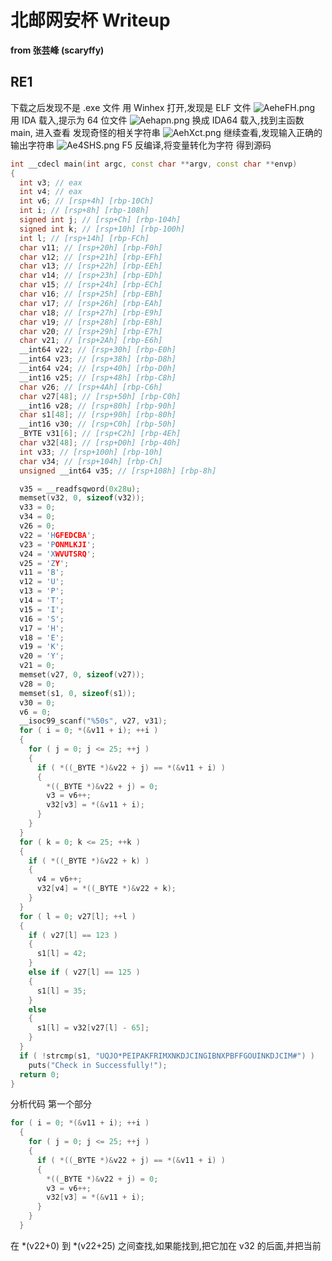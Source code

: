 # 北邮网安杯 Writeup
**from 张芸峰 (scaryffy)**
## RE1
下载之后发现不是 .exe 文件
用 Winhex 打开,发现是 ELF 文件
![AeheFH.png](https://s2.ax1x.com/2019/03/17/AeheFH.png)
用 IDA 载入,提示为 64 位文件
![Aehapn.png](https://s2.ax1x.com/2019/03/17/Aehapn.png)
换成 IDA64 载入,找到主函数 main, 进入查看
发现奇怪的相关字符串
![AehXct.png](https://s2.ax1x.com/2019/03/17/AehXct.png)
继续查看,发现输入正确的输出字符串
![Ae4SHS.png](https://s2.ax1x.com/2019/03/17/Ae4SHS.png)
F5 反编译,将变量转化为字符
得到源码
```cpp
int __cdecl main(int argc, const char **argv, const char **envp)
{
  int v3; // eax
  int v4; // eax
  int v6; // [rsp+4h] [rbp-10Ch]
  int i; // [rsp+8h] [rbp-108h]
  signed int j; // [rsp+Ch] [rbp-104h]
  signed int k; // [rsp+10h] [rbp-100h]
  int l; // [rsp+14h] [rbp-FCh]
  char v11; // [rsp+20h] [rbp-F0h]
  char v12; // [rsp+21h] [rbp-EFh]
  char v13; // [rsp+22h] [rbp-EEh]
  char v14; // [rsp+23h] [rbp-EDh]
  char v15; // [rsp+24h] [rbp-ECh]
  char v16; // [rsp+25h] [rbp-EBh]
  char v17; // [rsp+26h] [rbp-EAh]
  char v18; // [rsp+27h] [rbp-E9h]
  char v19; // [rsp+28h] [rbp-E8h]
  char v20; // [rsp+29h] [rbp-E7h]
  char v21; // [rsp+2Ah] [rbp-E6h]
  __int64 v22; // [rsp+30h] [rbp-E0h]
  __int64 v23; // [rsp+38h] [rbp-D8h]
  __int64 v24; // [rsp+40h] [rbp-D0h]
  __int16 v25; // [rsp+48h] [rbp-C8h]
  char v26; // [rsp+4Ah] [rbp-C6h]
  char v27[48]; // [rsp+50h] [rbp-C0h]
  __int16 v28; // [rsp+80h] [rbp-90h]
  char s1[48]; // [rsp+90h] [rbp-80h]
  __int16 v30; // [rsp+C0h] [rbp-50h]
  _BYTE v31[6]; // [rsp+C2h] [rbp-4Eh]
  char v32[48]; // [rsp+D0h] [rbp-40h]
  int v33; // [rsp+100h] [rbp-10h]
  char v34; // [rsp+104h] [rbp-Ch]
  unsigned __int64 v35; // [rsp+108h] [rbp-8h]

  v35 = __readfsqword(0x28u);
  memset(v32, 0, sizeof(v32));
  v33 = 0;
  v34 = 0;
  v26 = 0;
  v22 = 'HGFEDCBA';
  v23 = 'PONMLKJI';
  v24 = 'XWVUTSRQ';
  v25 = 'ZY';
  v11 = 'B';
  v12 = 'U';
  v13 = 'P';
  v14 = 'T';
  v15 = 'I';
  v16 = 'S';
  v17 = 'H';
  v18 = 'E';
  v19 = 'K';
  v20 = 'Y';
  v21 = 0;
  memset(v27, 0, sizeof(v27));
  v28 = 0;
  memset(s1, 0, sizeof(s1));
  v30 = 0;
  v6 = 0;
  __isoc99_scanf("%50s", v27, v31);
  for ( i = 0; *(&v11 + i); ++i )
  {
    for ( j = 0; j <= 25; ++j )
    {
      if ( *((_BYTE *)&v22 + j) == *(&v11 + i) )
      {
        *((_BYTE *)&v22 + j) = 0;
        v3 = v6++;
        v32[v3] = *(&v11 + i);
      }
    }
  }
  for ( k = 0; k <= 25; ++k )
  {
    if ( *((_BYTE *)&v22 + k) )
    {
      v4 = v6++;
      v32[v4] = *((_BYTE *)&v22 + k);
    }
  }
  for ( l = 0; v27[l]; ++l )
  {
    if ( v27[l] == 123 )
    {
      s1[l] = 42;
    }
    else if ( v27[l] == 125 )
    {
      s1[l] = 35;
    }
    else
    {
      s1[l] = v32[v27[l] - 65];
    }
  }
  if ( !strcmp(s1, "UQJO*PEIPAKFRIMXNKDJCINGIBNXPBFFGOUINKDJCIM#") )
    puts("Check in Successfully!");
  return 0;
}
```
分析代码
第一个部分
```cpp
for ( i = 0; *(&v11 + i); ++i )
  {
    for ( j = 0; j <= 25; ++j )
    {
      if ( *((_BYTE *)&v22 + j) == *(&v11 + i) )
      {
        *((_BYTE *)&v22 + j) = 0;
        v3 = v6++;
        v32[v3] = *(&v11 + i);
      }
    }
  }
```
在 *(v22+0) 到 *(v22+25) 之间查找,如果能找到,把它加在 v32 的后面,并把当前
<!--stackedit_data:
eyJoaXN0b3J5IjpbMTc4MDk4ODgwN119
-->
